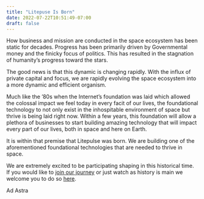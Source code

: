 ```yaml
---
title: "Litepuse Is Born"
date: 2022-07-22T10:51:49-07:00
draft: false
---
```


<script async src="https://pagead2.googlesyndication.com/pagead/js/adsbygoogle.js?client=ca-pub-9771345861509030"
     crossorigin="anonymous"></script>


How business and mission are conducted in the space ecosystem has been static for decades. Progress has been primarily driven by Governmental money and the finicky focus of politics. This has resulted in the stagnation of humanity’s progress toward the stars. 

The good news is that this dynamic is changing rapidly. With the influx of private capital and focus, we are rapidly evolving the space ecosystem into a more dynamic and efficient organism. 

Much like the ’80s when the Internet’s foundation was laid which allowed the colossal impact we feel today in every facit of our lives, the foundational technology to not only exist in the inhospitable environment of space but thrive is being laid right now.  Within a few years, this foundation will allow a plethora of businesses to start building amazing technology that will impact every part of our lives, both in space and here on Earth. 

It is within that premise that Litepulse was born. We are building one of the aforementioned foundational technologies that are needed to thrive in space. 

We are extremely excited to be participating shaping in this historical time. If you would like to [join our journey](http://litepulse.com) or just watch as history is main we welcome you to do so [here](http://litepulse.com).

Ad Astra
